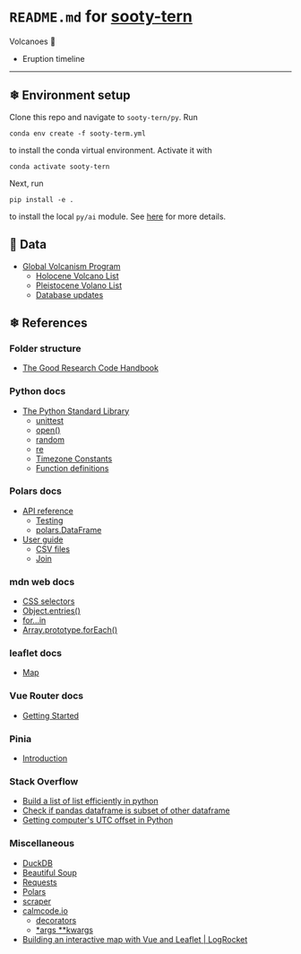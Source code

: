 # `README.md` for [sooty-tern](https://github.com/Ai-Yukino/sooty-tern)

Volcanoes 🌋

- Eruption timeline

---

## ❄ Environment setup

Clone this repo and navigate to `sooty-tern/py`. Run

```
conda env create -f sooty-term.yml
```

to install the conda virtual environment. Activate it with

```
conda activate sooty-tern
```

Next, run

```
pip install -e .
```

to install the local `py/ai` module. See [here](https://goodresearch.dev/setup.html#pip-install-your-package) for more details.

## 🌸 Data

- [Global Volcanism Program](https://volcano.si.edu/)
  - [Holocene Volcano List](https://volcano.si.edu/volcanolist_holocene.cfm)
  - [Pleistocene Volano List](https://volcano.si.edu/volcanolist_pleistocene.cfm)
  - [Database updates](https://volcano.si.edu/gvp_votw.cfm#log)

## ❄ References

### Folder structure

- [The Good Research Code Handbook](https://goodresearch.dev/)

### Python docs

- [The Python Standard Library](https://docs.python.org/3/library/index.html)
  - [unittest](https://docs.python.org/3/library/unittest.html)
  - [open()](https://docs.python.org/3/library/functions.html#open)
  - [random](https://docs.python.org/3/library/random.html)
  - [re](https://docs.python.org/3/library/re.html)
  - [Timezone Constants](https://docs.python.org/3/library/time.html#time.timezone)
  - [Function definitions](https://docs.python.org/3/reference/compound_stmts.html#function)

### Polars docs

- [API reference](https://pola-rs.github.io/polars/py-polars/html/reference/index.html)
  - [Testing](https://pola-rs.github.io/polars/py-polars/html/reference/testing.html)
  - [polars.DataFrame](https://pola-rs.github.io/polars/py-polars/html/reference/api/polars.DataFrame.html#polars.DataFrame)
- [User guide](https://pola-rs.github.io/polars-book/user-guide/)
  - [CSV files](https://pola-rs.github.io/polars-book/user-guide/howcani/io/csv.html)
  - [Join](https://pola-rs.github.io/polars-book/user-guide/howcani/combining_data/joining.html)

### mdn web docs

- [CSS selectors](https://developer.mozilla.org/en-US/docs/Web/CSS/CSS_Selectors)
- [Object.entries()](https://developer.mozilla.org/en-US/docs/Web/JavaScript/Reference/Global_Objects/Object/entries)
- [for...in](https://developer.mozilla.org/en-US/docs/Web/JavaScript/Reference/Statements/for...in)
- [Array.prototype.forEach()](https://developer.mozilla.org/en-US/docs/Web/JavaScript/Reference/Global_Objects/Array/forEach)

### leaflet docs

- [Map](https://leafletjs.com/reference.html)

### Vue Router docs

- [Getting Started](https://router.vuejs.org/guide/)

### Pinia

- [Introduction](https://pinia.vuejs.org/introduction.html)

### Stack Overflow

- [Build a list of list efficiently in python](https://stackoverflow.com/questions/23040784/build-a-list-of-list-efficiently-in-python)
- [Check if pandas dataframe is subset of other dataframe](https://stackoverflow.com/a/49531052)
- [Getting computer's UTC offset in Python](https://stackoverflow.com/a/3168394)

### Miscellaneous

- [DuckDB](https://duckdb.org/)
- [Beautiful Soup](https://www.crummy.com/software/BeautifulSoup/bs4/doc/)
- [Requests](https://requests.readthedocs.io/en/latest/)
- [Polars](https://www.pola.rs/)
- [scraper](https://docs.rs/scraper/latest/scraper/)
- [calmcode.io](https://calmcode.io)
  - [decorators](https://calmcode.io/decorators/introduction.html)
  - [\*args \*\*kwargs](https://calmcode.io/args-kwargs/introduction.html)
- [Building an interactive map with Vue and Leaflet | LogRocket](https://blog.logrocket.com/building-an-interactive-map-with-vue-and-leaflet/)

